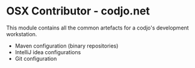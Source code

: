 OSX Contributor - codjo.net
============================

This module contains all the common artefacts for a codjo's development workstation.

* Maven configuration (binary repositories)
* IntelliJ idea configurations
* Git configuration
